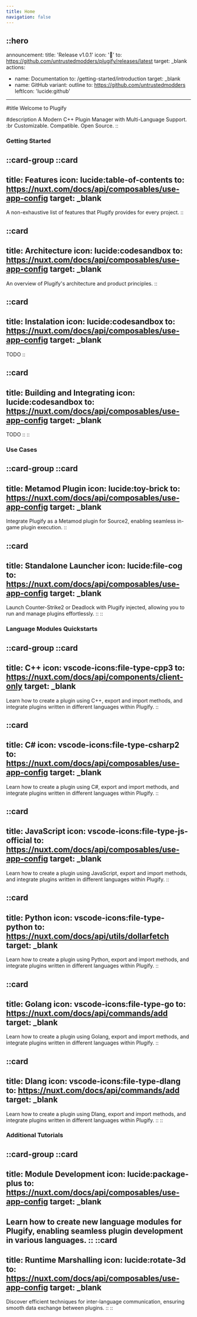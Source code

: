 ```yaml
---
title: Home
navigation: false
---
```


::hero
---
announcement:
  title: 'Release v1.0.1'
  icon: '🎉'
  to: https://github.com/untrustedmodders/plugify/releases/latest
  target: _blank
actions:
  - name: Documentation
    to: /getting-started/introduction
    target: _blank
  - name: GitHub
    variant: outline
    to: https://github.com/untrustedmodders
    leftIcon: 'lucide:github'
---

#title
Welcome to Plugify

#description
A Modern C++ Plugin Manager with Multi-Language Support. :br Customizable. Compatible. Open Source.
::

### Getting Started

::card-group
::card
---
title: Features
icon: lucide:table-of-contents
to: https://nuxt.com/docs/api/composables/use-app-config
target: _blank
---
A non-exhaustive list of features that Plugify provides for every project.
::

::card
---
title: Architecture
icon: lucide:codesandbox
to: https://nuxt.com/docs/api/composables/use-app-config
target: _blank
---
An overview of Plugify's architecture and product principles.
::

::card
---
title: Instalation
icon: lucide:codesandbox
to: https://nuxt.com/docs/api/composables/use-app-config
target: _blank
---
TODO
::

::card
---
title: Building and Integrating
icon: lucide:codesandbox
to: https://nuxt.com/docs/api/composables/use-app-config
target: _blank
---
TODO
::
::

### Use Cases
::card-group
::card
---
title: Metamod Plugin
icon: lucide:toy-brick
to: https://nuxt.com/docs/api/composables/use-app-config
target: _blank
---
Integrate Plugify as a Metamod plugin for Source2, enabling seamless in-game plugin execution.
::

::card
---
title: Standalone Launcher
icon: lucide:file-cog
to: https://nuxt.com/docs/api/composables/use-app-config
target: _blank
---
Launch Counter-Strike2 or Deadlock with Plugify injected, allowing you to run and manage plugins effortlessly.
::
::

### Language Modules Quickstarts
::card-group
::card
---
title: C++
icon: vscode-icons:file-type-cpp3
to: https://nuxt.com/docs/api/components/client-only
target: _blank
---
Learn how to create a plugin using C++, export and import methods, and integrate plugins written in different languages within Plugify.
::

::card
---
title: C#
icon: vscode-icons:file-type-csharp2
to: https://nuxt.com/docs/api/composables/use-app-config
target: _blank
---
Learn how to create a plugin using C#, export and import methods, and integrate plugins written in different languages within Plugify.
::

::card
---
title: JavaScript
icon: vscode-icons:file-type-js-official
to: https://nuxt.com/docs/api/composables/use-app-config
target: _blank
---
Learn how to create a plugin using JavaScript, export and import methods, and integrate plugins written in different languages within Plugify.
::

::card
---
title: Python
icon: vscode-icons:file-type-python
to: https://nuxt.com/docs/api/utils/dollarfetch
target: _blank
---
Learn how to create a plugin using Python, export and import methods, and integrate plugins written in different languages within Plugify.
::

::card
---
title: Golang
icon: vscode-icons:file-type-go
to: https://nuxt.com/docs/api/commands/add
target: _blank
---
Learn how to create a plugin using Golang, export and import methods, and integrate plugins written in different languages within Plugify.
::

::card
---
title: Dlang
icon: vscode-icons:file-type-dlang
to: https://nuxt.com/docs/api/commands/add
target: _blank
---
Learn how to create a plugin using Dlang, export and import methods, and integrate plugins written in different languages within Plugify.
::
::


### Additional Tutorials
::card-group
::card
---
title: Module Development
icon: lucide:package-plus
to: https://nuxt.com/docs/api/composables/use-app-config
target: _blank
---
Learn how to create new language modules for Plugify, enabling seamless plugin development in various languages.
::
::card
---
title: Runtime Marshalling
icon: lucide:rotate-3d
to: https://nuxt.com/docs/api/composables/use-app-config
target: _blank
---
Discover efficient techniques for inter-language communication, ensuring smooth data exchange between plugins.
::
::